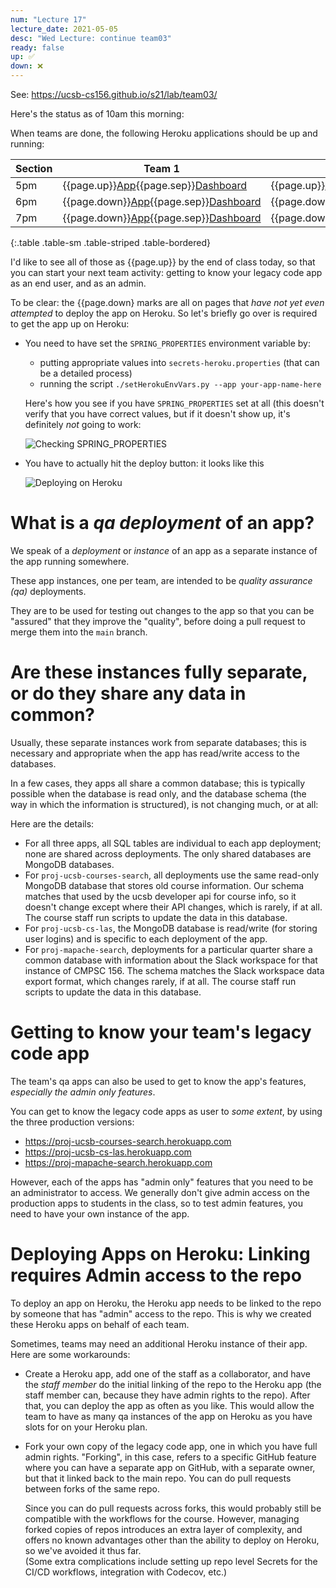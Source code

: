 ```yaml
---
num: "Lecture 17"
lecture_date: 2021-05-05
desc: "Wed Lecture: continue team03"
ready: false
up: ✅ 
down: ❌
---
```


See: <https://ucsb-cs156.github.io/s21/lab/team03/>

Here's the status as of 10am this morning:

When teams are done, the following Heroku applications should be
up and running:

| Section | Team 1 | Team 2 | Team 3 | Team 4 |
|---------|--------|--------|--------|--------|
| 5pm | {{page.up}}[App](https://cs156-s21-team-5pm-1-courses.herokuapp.com){{page.sep}}[Dashboard](https://dashboard.heroku.com/apps/cs156-s21-team-5pm-1-courses) | {{page.up}}[App](https://cs156-s21-team-5pm-2-courses.herokuapp.com){{page.sep}}[Dashboard](https://dashboard.heroku.com/apps/cs156-s21-team-5pm-2-courses) | {{page.down}}[App](https://cs156-s21-team-5pm-3-courses.herokuapp.com){{page.sep}}[Dashboard](https://dashboard.heroku.com/apps/cs156-s21-team-5pm-3-courses) | {{page.down}}[App](https://cs156-s21-team-5pm-4-courses.herokuapp.com){{page.sep}}[Dashboard](https://dashboard.heroku.com/apps/cs156-s21-team-5pm-4-courses) | 
| 6pm | {{page.down}}[App](https://cs156-s21-team-6pm-1-las.herokuapp.com){{page.sep}}[Dashboard](https://dashboard.heroku.com/apps/cs156-s21-team-6pm-1-las) | {{page.down}}[App](https://cs156-s21-team-6pm-2-las.herokuapp.com){{page.sep}}[Dashboard](https://dashboard.heroku.com/apps/cs156-s21-team-6pm-2-las) | {{page.up}}[App](https://cs156-s21-team-6pm-3-las.herokuapp.com){{page.sep}}[Dashboard](https://dashboard.heroku.com/apps/cs156-s21-team-6pm-3-las) | {{page.down}}[App](https://cs156-s21-team-6pm-4-las.herokuapp.com){{page.sep}}[Dashboard](https://dashboard.heroku.com/apps/cs156-s21-team-6pm-4-las) | 
| 7pm | {{page.down}}[App](https://cs156-s21-team-7pm-1-mapache.herokuapp.com){{page.sep}}[Dashboard](https://dashboard.heroku.com/apps/cs156-s21-team-7pm-1-mapache) | {{page.down}}[App](https://cs156-s21-team-7pm-2-mapache.herokuapp.com){{page.sep}}[Dashboard](https://dashboard.heroku.com/apps/cs156-s21-team-7pm-2-mapache) | {{page.down}}[App](https://cs156-s21-team-7pm-3-mapache.herokuapp.com){{page.sep}}[Dashboard](https://dashboard.heroku.com/apps/cs156-s21-team-7pm-3-mapache) | {{page.down}}[App](https://cs156-s21-team-7pm-4-mapache.herokuapp.com){{page.sep}}[Dashboard](https://dashboard.heroku.com/apps/cs156-s21-team-7pm-4-mapache) | 
{:.table .table-sm .table-striped .table-bordered}

I'd like to see all of those as {{page.up}} by the end of class today, so that you can start your next team activity: getting to know your legacy code app as an end user, and as an admin.

To be clear: the {{page.down} marks are all on pages that *have not yet even attempted* to deploy the app on Heroku.  So let's briefly go over is required to get the app up on Heroku:

* You need to have set the `SPRING_PROPERTIES` environment variable by:
  - putting appropriate values into `secrets-heroku.properties` (that can be a detailed process)
  - running the script `./setHerokuEnvVars.py --app your-app-name-here`

  Here's how you see if you have `SPRING_PROPERTIES` set at all (this doesn't verify that you have correct values, but if it doesn't show up, it's 
  definitely *not* going to work:
  
   ![Checking SPRING_PROPERTIES](checking_spring_properties.gif)

* You have to actually hit the deploy button: it looks like this

  ![Deploying on Heroku](deploying_on_heroku.gif)

    
# What is a *qa deployment* of an app?

We speak of a *deployment* or *instance* of an app as a separate instance of the app running somewhere.

These app instances, one per team, are intended to be *quality assurance (qa)* deployments. 

They are to be used for testing out changes to the app so that you can be "assured" 
that they improve the "quality", before doing a pull request to merge them into the `main` branch.

# Are these instances fully separate, or do they share any data in common?

Usually, these separate instances work from separate databases; this is necessary and appropriate when
the app has read/write access to the databases.

In a few cases, they apps all share a common database; this is typically possible when the database is read only,
and the database schema (the way in which the information is structured), is not changing much, or at all:
  
Here are the details:
- For all three apps, all SQL tables are individual to each app deployment; none are shared across deployments. The only shared databases are MongoDB databases.
- For `proj-ucsb-courses-search`, all deployments use the same read-only MongoDB database that stores old course
  information.  Our schema matches that used by the ucsb developer api for course info, so it doesn't 
  change except where their API changes, which is rarely, if at all.  The course staff run scripts to update
  the data in this database. 
- For `proj-ucsb-cs-las`, the MongoDB database is read/write (for storing user logins) and is specific to 
  each deployment of the app.
- For `proj-mapache-search`, deployments for a particular quarter share a common database with information
  about the Slack workspace for that instance of CMPSC 156.    The schema matches the Slack workspace
  data export format, which changes rarely, if at all.   The course staff run scripts to update
  the data in this database.

# Getting to know your team's legacy code app

The team's qa apps can also be used to get to know the app's features, *especially the admin only features*.

You can get to know the legacy code apps as user to *some extent*, by using the three production versions:
* <https://proj-ucsb-courses-search.herokuapp.com>
* <https://proj-ucsb-cs-las.herokuapp.com>
* <https://proj-mapache-search.herokuapp.com>

However, each of the apps has "admin only" features that you need to be an administrator to access.  We generally don't give admin access on the production apps to students in the class, so to test admin features, you need to have your own instance of the app.

# Deploying Apps on Heroku: Linking requires Admin access to the repo

To deploy an  app on Heroku, the Heroku app needs to be linked to the repo by someone that has "admin" access to the repo.   This is why we created these Heroku apps on behalf of each team.   

Sometimes, teams may need an additional Heroku instance of their app.  
Here are some workarounds:

* Create a Heroku app, add one of the staff as a collaborator, and have the *staff member* do the initial
  linking of the repo to the Heroku app (the staff member can, because they have admin rights to the repo).
  After that, you can deploy the app as often as you like.   This would allow the team to have as many
  qa instances of the app on Heroku as you have slots for on your Heroku plan.
  
* Fork your own copy of the legacy code app, one in which you have full admin rights.  "Forking", in this case,
  refers to a specific GitHub feature where you can have a separate app on GitHub, with a separate owner,
  but that it linked back to the main repo.   You can do pull requests between forks of the same repo.
  
  Since you can do pull requests across forks, this would probably still be compatible with the workflows
  for the course.  However, managing forked copies of repos introduces an 
  extra layer of complexity, and offers no known advantages other than the ability to deploy on Heroku, so
  we've avoided it thus far.  
  (Some extra complications include setting up repo level Secrets for the CI/CD workflows, integration with Codecov, etc.)
